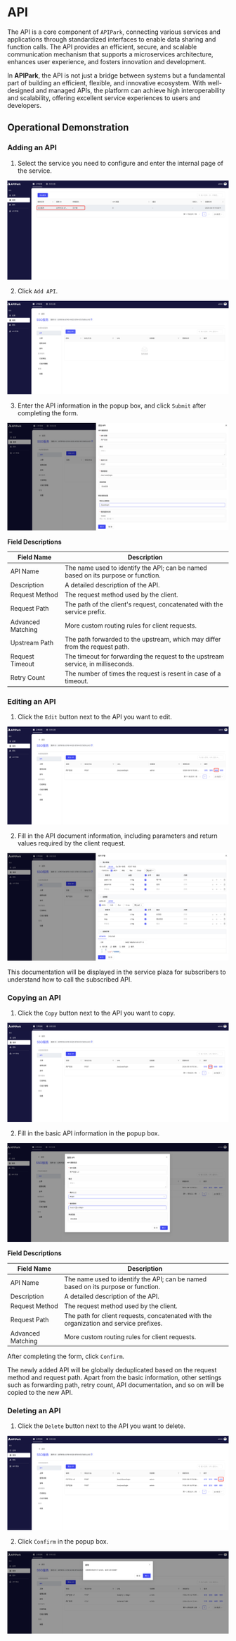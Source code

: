 # API

The API is a core component of `APIPark`, connecting various services and applications through standardized interfaces to enable data sharing and function calls. The API provides an efficient, secure, and scalable communication mechanism that supports a microservices architecture, enhances user experience, and fosters innovation and development.

In **APIPark**, the API is not just a bridge between systems but a fundamental part of building an efficient, flexible, and innovative ecosystem. With well-designed and managed APIs, the platform can achieve high interoperability and scalability, offering excellent service experiences to users and developers.

## Operational Demonstration
### Adding an API

1. Select the service you need to configure and enter the internal page of the service.

![Image](images/2024-08-14/cf9e5cd3b52f3977f4e5503e01234a4e538d9d9c1433c2ed9294e7de4afd00e5.png)

2. Click `Add API`.

![Image](images/2024-08-14/f2448c1c54a34932439231c739c511bd46c1dfec5e0ba7c90d892b598567c6db.png)

3. Enter the API information in the popup box, and click `Submit` after completing the form.

![Image](images/2024-08-14/3ec5df3d14e4d4ba7545dbb42670e78cc9acb6a6170630458cb2f46903959774.png)

**Field Descriptions**

| Field Name          | Description                                                                         |
|---------------------|-------------------------------------------------------------------------------------|
| API Name            | The name used to identify the API; can be named based on its purpose or function.   |
| Description         | A detailed description of the API.                                                  |
| Request Method      | The request method used by the client.                                              |
| Request Path        | The path of the client's request, concatenated with the service prefix.             |
| Advanced Matching   | More custom routing rules for client requests.                                      |
| Upstream Path       | The path forwarded to the upstream, which may differ from the request path.         |
| Request Timeout     | The timeout for forwarding the request to the upstream service, in milliseconds.    |
| Retry Count         | The number of times the request is resent in case of a timeout.                     |

### Editing an API

1. Click the `Edit` button next to the API you want to edit.

![Image](images/2024-08-14/41f8a41c79d9d4a1c363d12798c7ce1986f240e615082feb7c5bef96e967a216.png)

2. Fill in the API document information, including parameters and return values required by the client request.

![Image](images/2024-08-14/5d379ab1769b312e7b0015249f65bdebbe7bd32846ccd11e78f64e3bdcfd3eb8.png)

This documentation will be displayed in the service plaza for subscribers to understand how to call the subscribed API.

### Copying an API

1. Click the `Copy` button next to the API you want to copy.

![Image](images/2024-08-14/3edb3a4f4afaa384d9a9b99b2e2acf5b6246fb25edaf3bc34e1919d5dfa2b443.png)

2. Fill in the basic API information in the popup box.

![Image](images/2024-08-14/32522186e07f8a6bda26790d0531086940c2c39b9558dfae9c643c05d8c2a98a.png)

**Field Descriptions**

| Field Name          | Description                                                                               |
|---------------------|-------------------------------------------------------------------------------------------|
| API Name            | The name used to identify the API; can be named based on its purpose or function.         |
| Description         | A detailed description of the API.                                                        |
| Request Method      | The request method used by the client.                                                    |
| Request Path        | The path for client requests, concatenated with the organization and service prefixes.    |
| Advanced Matching   | More custom routing rules for client requests.                                            |

After completing the form, click `Confirm`. 

The newly added API will be globally deduplicated based on the request method and request path. Apart from the basic information, other settings such as forwarding path, retry count, API documentation, and so on will be copied to the new API.

### Deleting an API
1. Click the `Delete` button next to the API you want to delete.

![Image](images/2024-08-14/03eddc92ac67816a8f0f6959d272076460112ecef284eb55e7e100921f76374f.png)

2. Click `Confirm` in the popup box.

![Image](images/2024-08-14/c8a6a3ef88e166476b267c09389562b403bafefc771f24fb8af89bcf6d365f85.png)